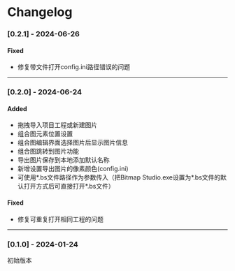# Changelog

### [0.2.1] - 2024-06-26

#### Fixed

- 修复带文件打开config.ini路径错误的问题

---

### [0.2.0] - 2024-06-24

#### Added

- 拖拽导入项目工程或新建图片
- 组合图元素位置设置
- 组合图编辑界面选择图片后显示图片信息
- 组合图跳转到图片功能
- 导出图片保存到本地添加默认名称
- 新增设置导出图片的像素颜色(config.ini)
- 可使用\*.bs文件路径作为参数传入（把Bitmap Studio.exe设置为\*.bs文件的默认打开方式后可直接打开\*.bs文件）

#### Fixed

- 修复可重复打开相同工程的问题

---

### [0.1.0] - 2024-01-24

初始版本

